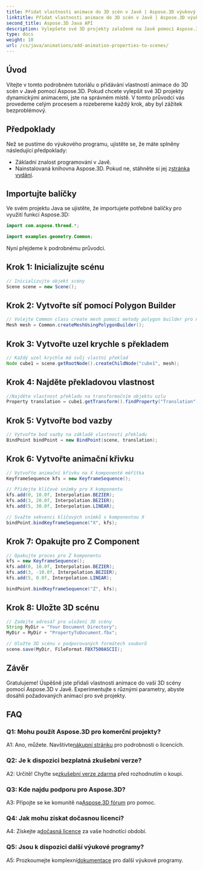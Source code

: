 ```yaml
---
title: Přidat vlastnosti animace do 3D scén v Javě | Aspose.3D výukový program
linktitle: Přidat vlastnosti animace do 3D scén v Javě | Aspose.3D výukový program
second_title: Aspose.3D Java API
description: Vylepšete své 3D projekty založené na Javě pomocí Aspose.3D. Chcete-li plynule přidat vlastnosti animace, postupujte podle našeho návodu.
type: docs
weight: 10
url: /cs/java/animations/add-animation-properties-to-scenes/
---
```

## Úvod

Vítejte v tomto podrobném tutoriálu o přidávání vlastností animace do 3D scén v Javě pomocí Aspose.3D. Pokud chcete vylepšit své 3D projekty dynamickými animacemi, jste na správném místě. V tomto průvodci vás provedeme celým procesem a rozebereme každý krok, aby byl zážitek bezproblémový.

## Předpoklady

Než se pustíme do výukového programu, ujistěte se, že máte splněny následující předpoklady:

- Základní znalost programování v Javě.
-  Nainstalovaná knihovna Aspose.3D. Pokud ne, stáhněte si jej z[stránka vydání](https://releases.aspose.com/3d/java/).

## Importujte balíčky

Ve svém projektu Java se ujistěte, že importujete potřebné balíčky pro využití funkcí Aspose.3D:

```java
import com.aspose.threed.*;

import examples.geometry.Common;
```

Nyní přejdeme k podrobnému průvodci.

## Krok 1: Inicializujte scénu

```java
// Inicializujte objekt scény
Scene scene = new Scene();
```

## Krok 2: Vytvořte síť pomocí Polygon Builder

```java
// Volejte Common class create mesh pomocí metody polygon builder pro nastavení instance mesh
Mesh mesh = Common.createMeshUsingPolygonBuilder();
```

## Krok 3: Vytvořte uzel krychle s překladem

```java
// Každý uzel krychle má svůj vlastní překlad
Node cube1 = scene.getRootNode().createChildNode("cube1", mesh);
```

## Krok 4: Najděte překladovou vlastnost

```java
//Najděte vlastnost překladu na transformačním objektu uzlu
Property translation = cube1.getTransform().findProperty("Translation");
```

## Krok 5: Vytvořte bod vazby

```java
// Vytvořte bod vazby na základě vlastnosti překladu
BindPoint bindPoint = new BindPoint(scene, translation);
```

## Krok 6: Vytvořte animační křivku

```java
// Vytvořte animační křivku na X komponentě měřítka
KeyframeSequence kfs = new KeyframeSequence();

// Přidejte klíčové snímky pro X komponentu
kfs.add(0, 10.0f, Interpolation.BEZIER);
kfs.add(3, 20.0f, Interpolation.BEZIER);
kfs.add(5, 30.0f, Interpolation.LINEAR);

// Svažte sekvenci klíčových snímků s komponentou X
bindPoint.bindKeyframeSequence("X", kfs);
```

## Krok 7: Opakujte pro Z Component

```java
// Opakujte proces pro Z komponentu
kfs = new KeyframeSequence();
kfs.add(0, 10.0f, Interpolation.BEZIER);
kfs.add(3, -10.0f, Interpolation.BEZIER);
kfs.add(5, 0.0f, Interpolation.LINEAR);

bindPoint.bindKeyframeSequence("Z", kfs);
```

## Krok 8: Uložte 3D scénu

```java
// Zadejte adresář pro uložení 3D scény
String MyDir = "Your Document Directory";
MyDir = MyDir + "PropertyToDocument.fbx";

// Uložte 3D scénu v podporovaných formátech souborů
scene.save(MyDir, FileFormat.FBX7500ASCII);
```

## Závěr

Gratulujeme! Úspěšně jste přidali vlastnosti animace do vaší 3D scény pomocí Aspose.3D v Javě. Experimentujte s různými parametry, abyste dosáhli požadovaných animací pro své projekty.

## FAQ

### Q1: Mohu použít Aspose.3D pro komerční projekty?

 A1: Ano, můžete. Navštivte[nákupní stránku](https://purchase.aspose.com/buy) pro podrobnosti o licencích.

### Q2: Je k dispozici bezplatná zkušební verze?

 A2: Určitě! Chyťte se[zkušební verze zdarma](https://releases.aspose.com/) před rozhodnutím o koupi.

### Q3: Kde najdu podporu pro Aspose.3D?

A3: Připojte se ke komunitě na[Aspose.3D fórum](https://forum.aspose.com/c/3d/18) pro pomoc.

### Q4: Jak mohu získat dočasnou licenci?

 A4: Získejte a[dočasná licence](https://purchase.aspose.com/temporary-license/) za vaše hodnotící období.

### Q5: Jsou k dispozici další výukové programy?

 A5: Prozkoumejte komplexní[dokumentace](https://reference.aspose.com/3d/java/) pro další výukové programy.